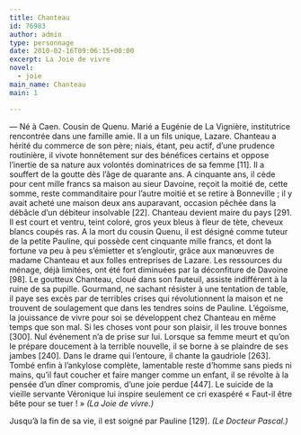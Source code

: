 ```yaml
---
title: Chanteau
id: 76983
author: admin
type: personnage
date: 2010-02-16T09:06:15+00:00
excerpt: La Joie de vivre
novel:
  - joie
main_name: Chanteau
main: 1

---
```

— Né à Caen. Cousin de Quenu. Marié a Eugénie de La Vignière, institutrice rencontrée dans une famille amie. Il a un fils unique, Lazare. Chanteau a hérité du commerce de son père; niais, étant, peu actif, d&rsquo;une prudence routinière, il vivote honnêtement sur des bénéfices certains et oppose l&rsquo;inertie de sa nature aux volontés dominatrices de sa femme [11]. Il a souffert de la goutte dès l&rsquo;âge de quarante ans. A cinquante ans, il cède pour cent mille francs sa maison au sieur Davoine, reçoit la moitié de, cette somme, reste commanditaire pour l&rsquo;autre moitié et se retire à Bonneville ; il y avait acheté une maison deux ans auparavant, occasion pêchée dans la débâcle d&rsquo;un débiteur insolvable [22]. Chanteau devient maire du pays [291. Il est court et ventru, teint coloré, gros yeux bleus à fleur de tète, cheveux blancs coupés ras. A la mort du cousin Quenu, il est désigné comme tuteur de la petite Pauline, qui possède cent cinquante mille francs, et dont la fortune va peu à peu s&rsquo;émietter et s&rsquo;engloutir, grâce aux manœuvres de madame Chanteau et aux folles entreprises de Lazare. Les ressources du ménage, déjà limitées, ont été fort diminuées par la déconfiture de Davoine [98]. Le goutteux Chanteau, cloué dans son fauteuil, assiste indifférent à la ruine de sa pupille. Gourmand, ne sachant résister à une tentation de table, il paye ses excès par de terribles crises qui révolutionnent la maison et ne trouvent de soulagement que dans les tendres soins de Pauline. L&rsquo;égoïsme, la jouissance de vivre pour soi se développent chez Chanteau en même temps que son mal. Si les choses vont pour son plaisir, il les trouve bonnes [300]. Nul événement n&rsquo;a de prise sur lui. Lorsque sa femme meurt et qu&rsquo;on le prépare doucement à la terrible nouvelle, il se borne à se plaindre de ses jambes [240]. Dans le drame qui l&rsquo;entoure, il chante la gaudriole [263]. Tombé enfin à l&rsquo;ankylose complète, lamentable reste d&rsquo;homme sans pieds ni mains, qu&rsquo;il faut coucher et faire manger comme un enfant, il se révolte à la pensée d&rsquo;un dîner compromis, d&rsquo;une joie perdue [447]. Le suicide de la vieille servante Véronique lui inspire seulement ce cri exaspéré « Faut-il être bête pour se tuer ! » _(La Joie de vivre.)_

Jusqu&rsquo;à la fin de sa vie, il est soigné par Pauline [129]. _(Le Docteur Pascal.)_